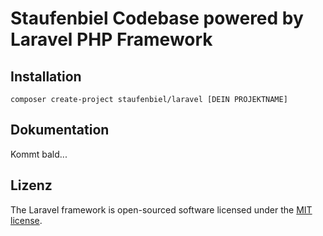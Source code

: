 # Staufenbiel Codebase powered by Laravel PHP Framework


## Installation

```shell
composer create-project staufenbiel/laravel [DEIN PROJEKTNAME]
```

## Dokumentation

Kommt bald...

## Lizenz

The Laravel framework is open-sourced software licensed under the [MIT license](http://opensource.org/licenses/MIT).
